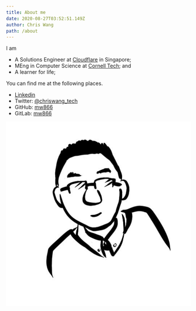 ```yaml
---
title: About me
date: 2020-08-27T03:52:51.149Z
author: Chris Wang
path: /about
---
```

I am

* A Solutions Engineer at [Cloudflare](https://www.cloudflare.com/) in Singapore;
* MEng in Computer Science at [Cornell Tech](https://www.tech.cornell.edu/); and
* A learner for life;

You can find me at the following places.

* [Linkedin](https://www.linkedin.com/in/cwangmr/)
* Twitter: [@chriswang_tech](https://twitter.com/chriswang_tech)
* GitHub: [mw866](https://github.com/mw866)
* GitLab: [mw866](https://gitlab.com/mw866)

![profile poto](../images/profile.jpg "I look like this, somewhat.")